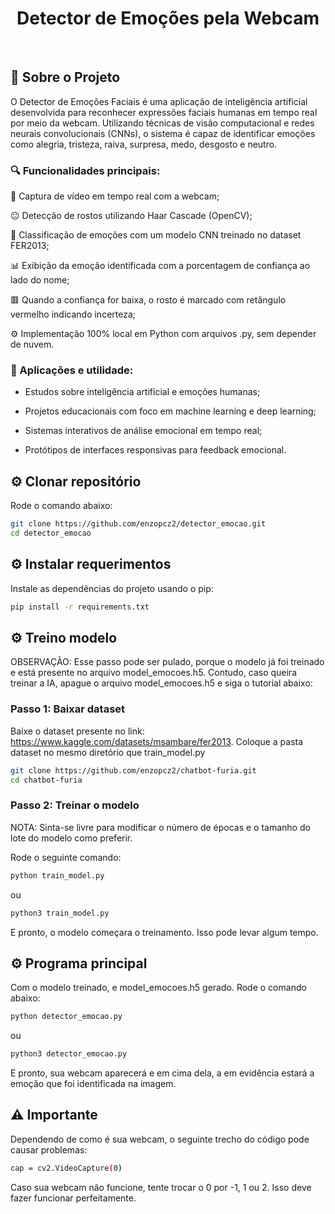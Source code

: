 <h1 align="center">
  <h1 align="center">Detector de Emoções pela Webcam</h1>
  <br>
</h1>

## 🧠 **Sobre o Projeto**
O Detector de Emoções Faciais é uma aplicação de inteligência artificial desenvolvida para reconhecer expressões faciais humanas em tempo real por meio da webcam. Utilizando técnicas de visão computacional e redes neurais convolucionais (CNNs), o sistema é capaz de identificar emoções como alegria, tristeza, raiva, surpresa, medo, desgosto e neutro.

### 🔍 Funcionalidades principais:

📸 Captura de vídeo em tempo real com a webcam;

😐 Detecção de rostos utilizando Haar Cascade (OpenCV);

🧠 Classificação de emoções com um modelo CNN treinado no dataset FER2013;

📊 Exibição da emoção identificada com a porcentagem de confiança ao lado do nome;

🟥 Quando a confiança for baixa, o rosto é marcado com retângulo vermelho indicando incerteza;

⚙️ Implementação 100% local em Python com arquivos .py, sem depender de nuvem.

### 🚀 Aplicações e utilidade:

- Estudos sobre inteligência artificial e emoções humanas;

- Projetos educacionais com foco em machine learning e deep learning;

- Sistemas interativos de análise emocional em tempo real;

- Protótipos de interfaces responsivas para feedback emocional.

## ⚙️ **Clonar repositório**

Rode o comando abaixo:

```bash
git clone https://github.com/enzopcz2/detector_emocao.git
cd detector_emocao
```

## ⚙️ **Instalar requerimentos**

Instale as dependências do projeto usando o pip:

```bash
pip install -r requirements.txt
```

## ⚙️ **Treino modelo**

OBSERVAÇÃO: Esse passo pode ser pulado, porque o modelo já foi treinado e está presente no arquivo model_emocoes.h5. Contudo, caso queira treinar a IA, apague o arquivo model_emocoes.h5 e siga o tutorial abaixo:

### Passo 1: Baixar dataset

Baixe o dataset presente no link: https://www.kaggle.com/datasets/msambare/fer2013. Coloque a pasta dataset no mesmo diretório que train_model.py

```bash
git clone https://github.com/enzopcz2/chatbot-furia.git
cd chatbot-furia
```

### Passo 2: Treinar o modelo

NOTA: Sinta-se livre para modificar o número de épocas e o tamanho do lote do modelo como preferir.

Rode o seguinte comando:

```bash
python train_model.py
```

ou

```bash
python3 train_model.py
```

E pronto, o modelo começara o treinamento. Isso pode levar algum tempo.

## ⚙️ **Programa principal**

Com o modelo treinado, e model_emocoes.h5 gerado. Rode o comando abaixo:

```bash
python detector_emocao.py
```

ou

```bash
python3 detector_emocao.py
```

E pronto, sua webcam aparecerá e em cima dela, a em evidência estará a emoção que foi identificada na imagem.

## ⚠️ **Importante**
Dependendo de como é sua webcam, o seguinte trecho do código pode causar problemas:

```bash
cap = cv2.VideoCapture(0)
```

Caso sua webcam não funcione, tente trocar o 0 por -1, 1 ou 2. Isso deve fazer funcionar perfeitamente.
